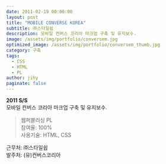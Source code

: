 ```yaml
---
date: 2011-02-19 00:00:00
layout: post
title: "MOBILE CONVERSE KOREA"
subtitle: ㈜스타일쉽
description: 모바일 컨버스 코리아 마크업 구축 및 유지보수.
image: /assets/img/portfolio/conversem.jpg
optimized_image: /assets/img/portfolio/conversem_thumb.jpg
category: 구축
tags:
  - CSS
  - HTML
  - PL
author: jihy
paginate: false
---
```


**2011 S/S** <br>
모바일 컨버스 코리아 마크업 구축 및 유지보수.

> 웹퍼블리싱 PL <br>
참여율: 100% <br>
사용기술: HTML, CSS

근무처: ㈜스타일쉽 <br>
발주처: (유)컨버스코리아